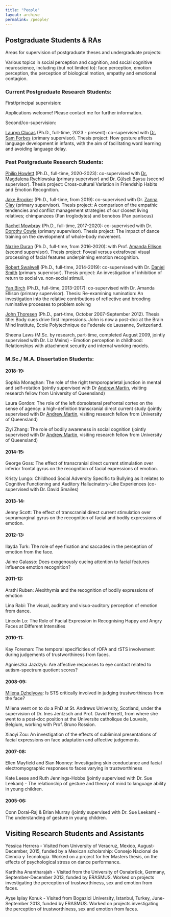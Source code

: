 ```yaml
---
title: "People"
layout: archive
permalink: /people/
---
```


## Postgraduate Students & RAs

Areas for supervision of postgraduate theses and undergraduate projects:

Various topics in social perception and cognition, and social cognitive neuroscience, including (but not limited to): face perception, emotion perception, the perception of biological motion, empathy and emotional contagion.


### Current Postgraduate Research Students:
First/principal supervision:

Applications welcome! Please contact me for further information.

Second/co-supervision:

[Lauryn Clucas](https://www.durham.ac.uk/staff/lauryn-j-clucas/) (Ph.D., full-time, 2023 - present): co-supervised with [Dr. Sam Forbes](https://www.durham.ac.uk/staff/samuel-forbes/) (primary supervisor). Thesis project: How gesture affects language development in infants, with the aim of facilitating word learning and avoiding language delay.

### Past Postgraduate Research Students:
[Philip Howlett](https://pure.qub.ac.uk/en/persons/philip-howlett) (Ph.D., full-time, 2020-2023): co-supervised with [Dr. Magdalena Rychlowska](https://pure.qub.ac.uk/en/persons/magdalena-rychlowska) (primary supervisor) and [Dr. Gülseli Baysu](https://pure.qub.ac.uk/en/persons/g%C3%BClseli-baysu) (second supervisor). Thesis project: Cross-cultural Variation in Friendship Habits and Emotion Recognition.

[Jake Brooker](https://www.dur.ac.uk/psychology/staff/profile/?id=17969) (Ph.D., full-time, from 2019): co-supervised with Dr. [Zanna Clay](https://www.dur.ac.uk/research/directory/staff/?id=16059) (primary supervisor). Thesis project: A comparison of the empathic tendencies and conflict management strategies of our closest living relatives; chimpanzees (Pan troglodytes) and bonobos (Pan paniscus)

[Rachel Mowbray](https://www.countydurhamsport.com/meet-the-team/rachel-mowbray/) (Ph.D., full-time, 2017-2020): co-supervised with Dr. [Dorothy Cowie](https://www.dur.ac.uk/psychology/staff/profile/?id=11703) (primary supervisor). Thesis project: The impact of dance training on the development of whole-body movement.

[Nazire Duran](https://www.dur.ac.uk/psychology/staff/profile/?id=15229) (Ph.D., full-time, from 2016-2020): with Prof. [Amanda Ellison](https://www.dur.ac.uk/psychology/staff/profile/?id=1932) (second supervisor). Thesis project: Foveal versus extrafoveal visual processing of facial features underpinning emotion recognition.

[Robert Swalwell](https://www.dur.ac.uk/psychology/staff/profile/?id=13485) (Ph.D., full-time, 2014-2019): co-supervised with Dr. [Daniel Smith](https://www.dur.ac.uk/psychology/staff/profile/?id=2836) (primary supervisor). Thesis project: An investigation of inhibition of return to social vs. non-social stimuli.

[Yan Birch](https://www.researchgate.net/profile/Yan_Birch "Yan Birch") (Ph.D., full-time, 2013-2017): co-supervised with Dr. Amanda Ellison (primary supervisor). Thesis: Re-examining rumination: An investigation into the relative contributions of reflective and brooding ruminative processes to problem solving

[John Thoresen](http://epfl.academia.edu/JohnThoresen "John Thoresen") (Ph.D., part-time, October 2007-September 2012). Thesis title: Body cues drive first impressions. John is now a post-doc at the Brain Mind Institute, Ecole Polytechnique de Federale de Lausanne, Switzerland.

Sheena Laws (M.Sc. by research, part-time, completed August 2009, jointly supervised with Dr. Liz Meins) - Emotion perception in childhood: Relationships with attachment security and internal working models.


### M.Sc./ M.A. Dissertation Students:

#### 2018-19:
Sophia Monaghan: The role of the right temporoparietal junction in mental and self-rotation (jointly supervised with Dr [Andrew Martin](https://scholar.google.co.uk/citations?user=YcjFXKkAAAAJ&hl=en), visiting research fellow from University of Queensland)

Laura Gordon: The role of the left dorsolateral prefrontal cortex on the sense of agency: a high-definition transcranial direct current study (jointly supervised with Dr [Andrew Martin](https://scholar.google.co.uk/citations?user=YcjFXKkAAAAJ&hl=en), visiting research fellow from University of Queensland)

Ziyi Zhang: The role of bodily awareness in social cognition (jointly supervised with Dr [Andrew Martin](https://scholar.google.co.uk/citations?user=YcjFXKkAAAAJ&hl=en), visiting research fellow from University of Queensland)

#### 2014-15:

George Goss: The effect of transcranial direct current stimulation over inferior frontal gyrus on the recognition of facial expressions of emotion.

Kristy Lungo: Childhood Social Adversity Specific to Bullying as it relates to Cognitive Functioning and Auditory Hallucinatory-Like Experiences (co-supervised with Dr. David Smailes)

#### 2013-14:

Jenny Scott: The effect of transcranial direct current stimulation over supramarginal gyrus on the recognition of facial and bodily expressions of emotion.

#### 2012-13:

Ilayda Turk: The role of eye fixation and saccades in the perception of emotion from the face.

Jaime Galasso: Does exogenously cueing attention to facial features influence emotion recognition?

#### 2011-12:

Arathi Ruben: Alexithymia and the recognition of bodily expressions of emotion

Lina Rabi: The visual, auditory and visuo-auditory perception of emotion from dance.

Lincoln Lo: The Role of Facial Expression in Recognising Happy and Angry Faces at Different Intensities

#### 2010-11:

Kay Foreman: The temporal specificities of rOFA and rSTS involvement during judgements of trustworthiness from faces.

Agnieszka Jazdzyk: Are affective responses to eye contact related to autism-spectrum quotient scores?

#### 2008-09:

[Milena Dzhelyova](https://scholar.google.co.uk/citations?user=As6mn30AAAAJ&hl=en "Milena Dzhelyova"): Is STS critically involved in judging trustworthiness from the face?

  Milena went on to do a PhD at St. Andrews University, Scotland, under the supervision of Dr. Ines Jentzsch and Prof. David Perrett, from where she went to a post-doc position at the Universite catholique de Louvain, Belgium, working with Prof. Bruno Rossion.

Xiaoyi Zou: An investigation of the effects of subliminal presentations of facial expressions on face adaptation and affective judgements.

#### 2007-08:

Ellen Mayfield and Sian Nooney: Investigating skin conductance and facial electromyographic responses to faces varying in trustworthiness

Kate Leese and Ruth Jennings-Hobbs (jointly supervised with Dr. Sue Leekam) - The relationship of gesture and theory of mind to language ability in young children.

#### 2005-06:

Conn Dorai-Raj & Brian Murray (jointly supervised with Dr. Sue Leekam) - The understanding of gesture in young children.


## Visiting Research Students and Assistants

Yessica Herrera - Visited from University of Veracruz, Mexico, August-December, 2015, funded by a Mexican scholarship: Consejo Nacional de Ciencia y Tecnología. Worked on a project for her Masters thesis, on the effects of psychological stress on dance performance.

Karthiha Anantharajah - Visited from the University of Osnabrück, Germany, September-December 2013, funded by ERASMUS. Worked on projects investigating the perception of trustworthiness, sex and emotion from faces.

Ayşe Işılay Konuk - Visited from Bogazici University, Istanbul, Turkey, June-September 2013, funded by ERASMUS. Worked on projects investigating the perception of trustworthiness, sex and emotion from faces.


